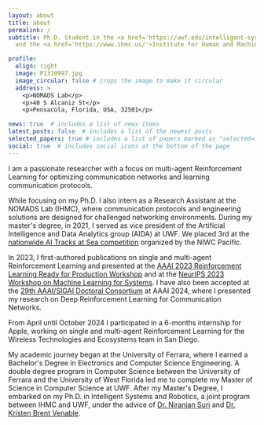 ```yaml
---
layout: about
title: about
permalink: /
subtitle: Ph.D. Student in the <a href='https://uwf.edu/intelligent-systems-and-robotics/'>Intelligent Systems and Robotics</a> joint program between the University of West Florida 
  and the <a href='https://www.ihmc.us/'>Institute for Human and Machine Cognition (IHMC)</a>.

profile:
  align: right
  image: P1310997.jpg
  image_circular: false # crops the image to make it circular
  address: >
    <p>NOMADS Lab</p>
    <p>40 S Alcaniz St</p>
    <p>Pensacola, Florida, USA, 32501</p>

news: true  # includes a list of news items
latest_posts: false  # includes a list of the newest posts
selected_papers: true # includes a list of papers marked as "selected={true}"
social: true  # includes social icons at the bottom of the page
---
```


I am a passionate researcher with a focus on multi-agent Reinforcement Learning for optimizing communication networks and learning communication protocols.

While focusing on my Ph.D. I also intern as a Research Assistant at the NOMADS Lab (IHMC), where communication protocols and engineering solutions are designed for challenged networking environments.
During my master's degree, in 2021,  I served as vice president of the Artificial Intelligence and Data Analytics group (AIDA) at UWF. We placed 3rd at the  <a href='https://www.navy.mil/Resources/Blogs/Detail/Article/2570693/artificial-intelligence-tracks-at-sea-challenge-prairie-view-am-university-a-hi/'>nationwide AI Tracks at Sea competition</a> organized by the NIWC Pacific. 

In 2023, I first-authored publications on single and multi-agent Reinforcement Learning and presented at the <a href='https://sites.google.com/view/rlready4prodworkshop/home'>AAAI 2023 Reinforcement Learning Ready for Production Workshop</a> and at the <a href='mlforsystems.org'> NeurIPS 2023 Workshop on Machine Learning for Systems</a>.
I have also been accepted at the <a href='https://aaai.org/aaai-conference/dc-24-program/'>29th AAAI/SIGAI Doctoral Consortium</a> at AAAI 2024, where I presented my research on Deep Reinforcement Learning for Communication Networks.

From April until October 2024 I participated in a 6-months internship for Apple, working on single and multi-agent Reinforcement Learning for the Wireless Technologies and Ecosystems team in San Diego.

My academic journey began at the University of Ferrara, where I earned a Bachelor's Degree in Electronics and Computer Science Engineering. A double degree program in Computer Science between the University of Ferrara and the University of West Florida led me to complete my Master of Science in Computer Science at UWF. After my Master's Degree, I embarked on my Ph.D. in Intelligent Systems and Robotics, a joint program between IHMC and UWF, under the advice of <a href='https://www.ihmc.us/groups/nsuri/'>Dr. Niranjan Suri</a> and <a href='https://www.ihmc.us/groups/bvenable/'>Dr. Kristen Brent Venable</a>.

[//]: # (I am a former basketball captain at CUS Ferrara, where during my last season we got promoted! &#40;Go CUS!&#41;. Off the court, I played Dungeons and Dragons, both as a player and a master.)